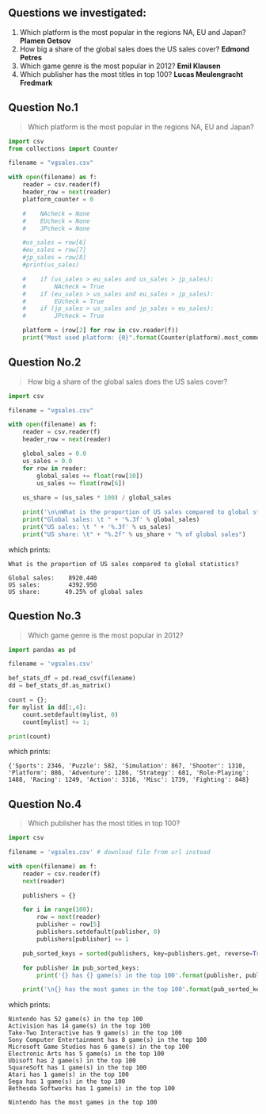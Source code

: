 ## Questions we investigated: ##
1. Which platform is the most popular in the regions NA, EU and Japan? **Plamen Getsov**
2. How big a share of the global sales does the US sales cover? **Edmond Petres**
3. Which game genre is the most popular in 2012? **Emil Klausen**
4. Which publisher has the most titles in top 100? **Lucas Meulengracht Fredmark**


## Question No.1 ##
> Which platform is the most popular in the regions NA, EU and Japan?

```python
import csv
from collections import Counter

filename = "vgsales.csv"

with open(filename) as f:
    reader = csv.reader(f)
    header_row = next(reader)
    platform_counter = 0

    #    NAcheck = None
    #    EUcheck = None
    #    JPcheck = None

    #us_sales = row[6]
    #eu_sales = row[7]
    #jp_sales = row[8]
    #print(us_sales)

    #    if (us_sales > eu_sales and us_sales > jp_sales):
    #        NAcheck = True
    #    if (eu_sales > us_sales and eu_sales > jp_sales):
    #        EUcheck = True
    #    if (jp_sales > us_sales and jp_sales > eu_sales):
    #        JPcheck = True

    platform = (row[2] for row in csv.reader(f))
    print("Most used platform: {0}".format(Counter(platform).most_common()[0][0]))
```


## Question No.2 ##
> How big a share of the global sales does the US sales cover?

```python
import csv

filename = "vgsales.csv"

with open(filename) as f:
    reader = csv.reader(f)
    header_row = next(reader)

    global_sales = 0.0
    us_sales = 0.0
    for row in reader:
        global_sales += float(row[10])
        us_sales += float(row[6])
    
    us_share = (us_sales * 100) / global_sales

    print('\n\nWhat is the proportion of US sales compared to global statistics?\n')
    print("Global sales: \t " + '%.3f' % global_sales)
    print("US sales: \t " + '%.3f' % us_sales)
    print("US share: \t" + "%.2f" % us_share + "% of global sales")
```

which prints:

```
What is the proportion of US sales compared to global statistics?

Global sales:    8920.440
US sales:        4392.950
US share:       49.25% of global sales
```


## Question No.3 ##
> Which game genre is the most popular in 2012?

```python
import pandas as pd

filename = 'vgsales.csv'

bef_stats_df = pd.read_csv(filename)
dd = bef_stats_df.as_matrix()

count = {};
for mylist in dd[:,4]:
    count.setdefault(mylist, 0)
    count[mylist] += 1;

print(count)
```

which prints:

```
{'Sports': 2346, 'Puzzle': 582, 'Simulation': 867, 'Shooter': 1310, 'Platform': 886, 'Adventure': 1286, 'Strategy': 681, 'Role-Playing': 1488, 'Racing': 1249, 'Action': 3316, 'Misc': 1739, 'Fighting': 848}
```


## Question No.4 ##
> Which publisher has the most titles in top 100?

```python
import csv

filename = 'vgsales.csv' # download file from url instead

with open(filename) as f:
    reader = csv.reader(f)
    next(reader)

    publishers = {}

    for i in range(100):
        row = next(reader)
        publisher = row[5]
        publishers.setdefault(publisher, 0)
        publishers[publisher] += 1

    pub_sorted_keys = sorted(publishers, key=publishers.get, reverse=True)

    for publisher in pub_sorted_keys:
        print('{} has {} game(s) in the top 100'.format(publisher, publishers[publisher]))

    print('\n{} has the most games in the top 100'.format(pub_sorted_keys[0]))
```

which prints:

```
Nintendo has 52 game(s) in the top 100
Activision has 14 game(s) in the top 100
Take-Two Interactive has 9 game(s) in the top 100
Sony Computer Entertainment has 8 game(s) in the top 100
Microsoft Game Studios has 6 game(s) in the top 100
Electronic Arts has 5 game(s) in the top 100
Ubisoft has 2 game(s) in the top 100
SquareSoft has 1 game(s) in the top 100
Atari has 1 game(s) in the top 100
Sega has 1 game(s) in the top 100
Bethesda Softworks has 1 game(s) in the top 100

Nintendo has the most games in the top 100
```
